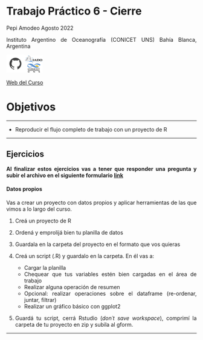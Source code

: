 Trabajo Práctico 6 - Cierre
================
Pepi Amodeo
Agosto 2022

<!--SETUP-->
<style> body {text-align: justify} </style>
<!--SOCIAL LINKS-->

Instituto Argentino de Oceanografía (CONICET UNS) Bahía Blanca,
Argentina

[![icon_github](./img/icon_github.png)](https://github.com/pepiamodeo)![icon_IADO](./img/logo_iado_2019_negro.png)

[Web del Curso](https://pepiamodeo.github.io/cursotallerIADO/)

# Objetivos

------------------------------------------------------------------------

-   Reproducir el flujo completo de trabajo con un proyecto de R

------------------------------------------------------------------------

## Ejercicios

**Al finalizar estos ejercicios vas a tener que responder una pregunta y
subir el archivo en el siguiente formulario
[link](https://forms.gle/F93nvRgCQJk8v3op8)**

#### Datos propios

Vas a crear un proyecto con datos propios y aplicar herramientas de las
que vimos a lo largo del curso.

1)  Creá un proyecto de R

2)  Ordená y emprolijá bien tu planilla de datos

3)  Guardala en la carpeta del proyecto en el formato que vos quieras

4)  Creá un script (.R) y guardalo en la carpeta. En él vas a:

    -   Cargar la planilla
    -   Chequear que tus variables estén bien cargadas en el área de
        trabajo
    -   Realizar alguna operación de resumen
    -   Opcional: realizar operaciones sobre el dataframe (re-ordenar,
        juntar, filtrar)
    -   Realizar un gráfico básico con ggplot2

5)  Guardá tu script, cerrá Rstudio (*don´t save workspace*), comprimí
    la carpeta de tu proyecto en zip y subila al gform.

------------------------------------------------------------------------
